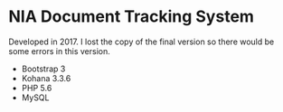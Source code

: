 # NIA Document Tracking System

Developed in 2017. I lost the copy of the final version so there would be some errors in this version.

- Bootstrap 3
- Kohana 3.3.6
- PHP 5.6
- MySQL
